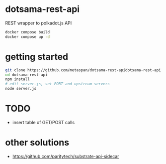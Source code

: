# dotsama-rest-api
REST wrapper to polkadot.js API

<!--
# NOTE: This service is running docker on swarm1 / miner2
-->

```bash
docker compose build
docker compose up -d
```

# getting started

```bash
git clone https://github.com/metaspan/dotsama-rest-apidotsama-rest-api
cd dotsama-rest-api
npm install
# edit server.js, set PORT and upstream servers
node server.js
```

# TODO

- insert table of GET/POST calls

# other solutions

- https://github.com/paritytech/substrate-api-sidecar
